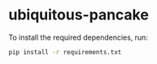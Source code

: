 # ubiquitous-pancake

To install the required dependencies, run:

```bash
pip install -r requirements.txt
```
